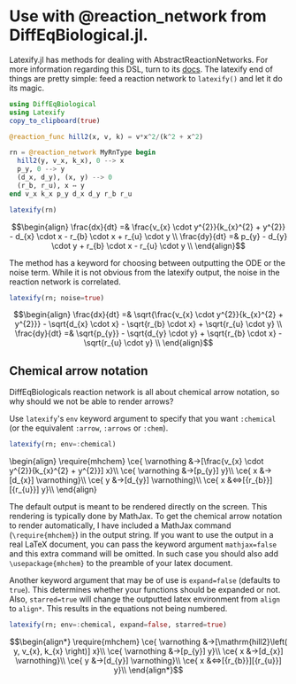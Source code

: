 # Use with @reaction_network from DiffEqBiological.jl.

Latexify.jl has methods for dealing with AbstractReactionNetworks. For more information regarding this DSL, turn to its [docs](http://docs.juliadiffeq.org/latest/models/biological.html). The latexify end of things are pretty simple: feed a reaction network to `latexify()` and let it do its magic.

```julia
using DiffEqBiological
using Latexify
copy_to_clipboard(true)

@reaction_func hill2(x, v, k) = v*x^2/(k^2 + x^2)

rn = @reaction_network MyRnType begin
  hill2(y, v_x, k_x), 0 --> x
  p_y, 0 --> y
  (d_x, d_y), (x, y) --> 0
  (r_b, r_u), x ↔ y
end v_x k_x p_y d_x d_y r_b r_u

latexify(rn)
```
```math
\begin{align}
\frac{dx}{dt} =& \frac{v_{x} \cdot y^{2}}{k_{x}^{2} + y^{2}} - d_{x} \cdot x - r_{b} \cdot x + r_{u} \cdot y \\
\frac{dy}{dt} =& p_{y} - d_{y} \cdot y + r_{b} \cdot x - r_{u} \cdot y \\
\end{align}
```

The method has a keyword for choosing between outputting the ODE or the noise term. While it is not obvious from the latexify output, the noise in the reaction network is correlated.

```julia
latexify(rn; noise=true)
```

```math
\begin{align}
\frac{dx}{dt} =& \sqrt{\frac{v_{x} \cdot y^{2}}{k_{x}^{2} + y^{2}}} - \sqrt{d_{x} \cdot x} - \sqrt{r_{b} \cdot x} + \sqrt{r_{u} \cdot y} \\
\frac{dy}{dt} =& \sqrt{p_{y}} - \sqrt{d_{y} \cdot y} + \sqrt{r_{b} \cdot x} - \sqrt{r_{u} \cdot y} \\
\end{align}
```


## Chemical arrow notation

DiffEqBiologicals reaction network is all about chemical arrow notation, so why should we not be able to render arrows?

Use `latexify`'s `env` keyword argument to specify that you want `:chemical` (or the equivalent `:arrow`, `:arrows` or `:chem`).

```julia
latexify(rn; env=:chemical)
```
\begin{align}
\require{mhchem}
\ce{ \varnothing &->[\frac{v_{x} \cdot y^{2}}{k_{x}^{2} + y^{2}}] x}\\\\
\ce{ \varnothing &->[p_{y}] y}\\\\
\ce{ x &->[d_{x}] \varnothing}\\\\
\ce{ y &->[d_{y}] \varnothing}\\\\
\ce{ x &<=>[{r_{b}}][{r_{u}}] y}\\\\
\end{align}

The default output is meant to be rendered directly on the screen. This rendering is typically done by MathJax. To get the chemical arrow notation to render automatically, I have included a MathJax command (`\require{mhchem}`) in the output string. If you want to use the output in a real LaTeX document, you can pass the keyword argument `mathjax=false` and this extra command will be omitted. In such case you should also add `\usepackage{mhchem}` to the preamble of your latex document.

Another keyword argument that may be of use is `expand=false` (defaults to `true`).
This determines whether your functions should be expanded or not.
Also, `starred=true` will change the outputted latex environment from `align` to `align*`. This results in the equations not being numbered.

```julia
latexify(rn; env=:chemical, expand=false, starred=true)
```

```math
\begin{align*}
\require{mhchem}
\ce{ \varnothing &->[\mathrm{hill2}\left( y, v_{x}, k_{x} \right)] x}\\
\ce{ \varnothing &->[p_{y}] y}\\
\ce{ x &->[d_{x}] \varnothing}\\
\ce{ y &->[d_{y}] \varnothing}\\
\ce{ x &<=>[{r_{b}}][{r_{u}}] y}\\
\end{align*}
```
